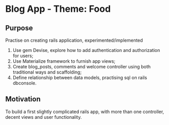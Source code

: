 # Blog App - Theme: Food

## Purpose

Practise on creating rails application, experimented/implemented

1. Use gem Devise, explore how to add authentication and authorization for users;
2. Use Materialize framework to furnish app views;
3. Create blog_posts, comments and welcome controller using both traditional ways and scaffolding;
4. Define relationship between data models, practising sql on rails dbconsole.

## Motivation

To build a first slightly complicated rails app, with more than one controller, decent views and user functionality.